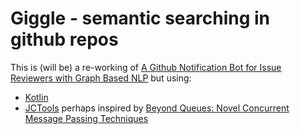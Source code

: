 # Giggle - semantic searching in github repos

This is (will be) a re-working of
[A Github Notification Bot for Issue Reviewers with Graph Based NLP](http://graphaware.com/neo4j/nlp/2016/09/06/power-a-github-bot-for-issue-reviewers-with-graph-based-nlp.html) 
but using:

* [Kotlin](https://kotlinlang.org/)
* [JCTools](https://github.com/JCTools/JCTools) perhaps inspired by [Beyond Queues: Novel Concurrent Message Passing Techniques](https://skillsmatter.com/skillscasts/7783-beyond-queues-novel-concurrent-message-passing-techniques)
